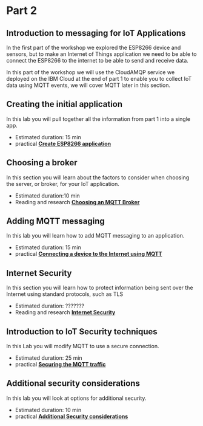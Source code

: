 # Part 2

## Introduction to messaging for IoT Applications

In the first part of the workshop we explored the ESP8266 device and sensors, but to make an Internet of Things application we need to be able to connect the ESP8266 to the internet to be able to send and receive data.

In this part of the workshop we will use the CloudAMQP service we deployed on the IBM Cloud at the end of part 1 to enable you to collect IoT data using MQTT events, we will cover MQTT later in this section.

## Creating the initial application

In this lab you will pull together all the information from part 1 into a single app.

- Estimated duration: 15 min
- practical [**Create ESP8266 application**](APP.md)

## Choosing a broker

In this section you will learn about the factors to consider when choosing the server, or broker, for your IoT application.

- Estimated duration:10 min
- Reading and research [**Choosing an MQTT Broker**](BROKER.md)

## Adding MQTT messaging

In this lab you will learn how to add MQTT messaging to an application.

- Estimated duration: 15 min
- practical [**Connecting a device to the Internet using MQTT**](MQTT.md)

## Internet Security

In this section you will learn how to protect information being sent over the Internet using standard protocols, such as TLS

- Estimated duration: ???????
- Reading and research [**Internet Security**](SECURITY.md)

## Introduction to IoT Security techniques

In this Lab you will modify MQTT to use a secure connection.

- Estimated duration: 25 min
- practical [**Securing the MQTT traffic**](CERT1.md)

## Additional security considerations

In this lab you will look at options for additional security.

- Estimated duration: 10 min
- practical [**Additional Security considerations**](SECURITY2.md)
